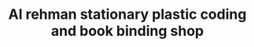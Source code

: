 ---
title: "Al rehman stationary plastic coding and book binding shop"
url: /karachi/al-rehman-stationary-plastic-coding-and-book-binding-shop/
shop: books
---